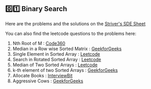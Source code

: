## 0️⃣1️⃣ Binary Search

Here are the problems and the solutions on the [Striver's SDE Sheet](https://takeuforward.org/interviews/strivers-sde-sheet-top-coding-interview-problems) 

You can also find the leetcode questions to the problems here: 
1. Nth Root of M : [Code360](https://www.naukri.com/code360/problems/1062679?topList=striver-sde-sheet-problems&utm_source=striver&utm_medium=website)
2. Median in a Row wise Sorted Matrix : [GeekforGeeks](https://www.geeksforgeeks.org/problems/median-in-a-row-wise-sorted-matrix1527/1?utm_source=youtube&utm_medium=collab_striver_ytdescription&utm_campaign=median-in-a-row-wise-sorted-matrix)
3. Single Element in Sorted Array : [Leetcode](https://leetcode.com/problems/single-element-in-a-sorted-array/)
4. Search in Rotated Sorted Array : [Leetcode](https://leetcode.com/problems/search-in-rotated-sorted-array/)
5. Median of Two Sorted Arrays : [Leetcode](https://leetcode.com/problems/median-of-two-sorted-arrays/)
6. k-th element of two Sorted Arrays : [GeekforGeeks](https://www.geeksforgeeks.org/problems/k-th-element-of-two-sorted-array1317/1)
7. Allocate Books : [InterviewBit](https://www.interviewbit.com/problems/allocate-books/)
8. Aggressive Cows : [GeekforGeeks](https://www.geeksforgeeks.org/problems/aggressive-cows/0)
